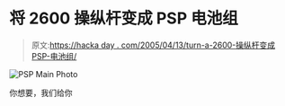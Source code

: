 # 将 2600 操纵杆变成 PSP 电池组

> 原文:[https://hacka day . com/2005/04/13/turn-a-2600-操纵杆变成 PSP-电池组/](https://hackaday.com/2005/04/13/turn-a-2600-joystick-into-a-psp-battery-pack/)

![PSP Main Photo](../Images/65cd398a19ffdc1240311a90e46f0e35.png)

你想要，我们给你